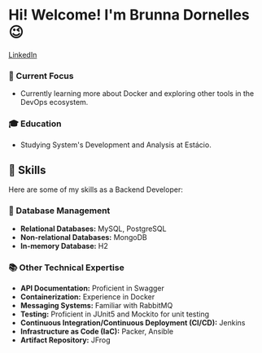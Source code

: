 # Hi! Welcome!  I'm Brunna Dornelles 😉
[LinkedIn](https://www.linkedin.com/in/brunna-d-6516b7231/) 

### 🌱 Current Focus
- Currently learning more about Docker and exploring other tools in the DevOps ecosystem.

### 🎓 Education
- Studying System's Development and Analysis at Estácio.

## 🚀 Skills

Here are some of my skills as a Backend Developer:

### 💽 Database Management
- **Relational Databases:** MySQL, PostgreSQL
- **Non-relational Databases:** MongoDB
- **In-memory Database:** H2

### 📚 Other Technical Expertise
- **API Documentation:** Proficient in Swagger
- **Containerization:** Experience in Docker
- **Messaging Systems:** Familiar with RabbitMQ
- **Testing:** Proficient in JUnit5 and Mockito for unit testing
- **Continuous Integration/Continuous Deployment (CI/CD):** Jenkins
- **Infrastructure as Code (IaC):** Packer, Ansible
- **Artifact Repository:** JFrog



